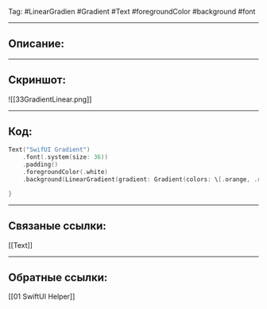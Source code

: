 Tag: #LinearGradien #Gradient #Text #foregroundColor #background #font

---
## Описание:


---
## Скриншот:
![[33GradientLinear.png]]

---
## Код:

``` swift
Text("SwifUI Gradient")
    .font(.system(size: 36))
    .padding()
    .foregroundColor(.white)
    .background(LinearGradient(gradient: Gradient(colors: \[.orange, .red, .purple\]), startPoint: .topLeading, endPoint: .bottomTrailing))

}

```

---
## Связаные ссылки:
[[Text]]

---
## Обратные ссылки:
[[01 SwiftUI Helper]]